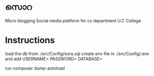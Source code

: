 # സൊറ 
Micro blogging Social media platform for cs department U.C College

# Instructions

load the db from ./src/Config/sora.sql
create env file in ./src/Config/.env
and add USERNAME=<username>
        PASSWORD=<password>
        DATABASE=<database-name>

run composer dump-autoload



